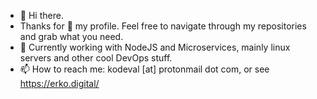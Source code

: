 -  👋 Hi there. 
-  Thanks for 👀 my profile. Feel free to navigate through my repositories and grab what you need.  
-  🌱 Currently working with NodeJS and Microservices, mainly linux servers and other cool DevOps stuff.
-  📫 How to reach me: kodeval [at] protonmail dot com, or see https://erko.digital/
